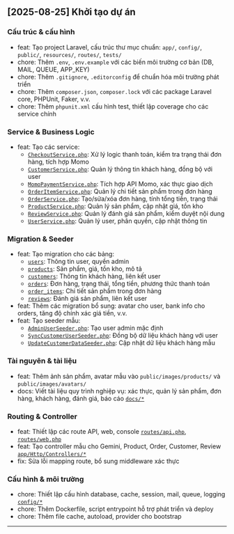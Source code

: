 ## [2025-08-25] Khởi tạo dự án

### Cấu trúc & cấu hình
- feat: Tạo project Laravel, cấu trúc thư mục chuẩn: `app/`, `config/`, `public/`, `resources/`, `routes/`, `tests/`
- chore: Thêm `.env`, `.env.example` với các biến môi trường cơ bản (DB, MAIL, QUEUE, APP_KEY)
- chore: Thêm `.gitignore`, `.editorconfig` để chuẩn hóa môi trường phát triển
- chore: Thêm `composer.json`, `composer.lock` với các package Laravel core, PHPUnit, Faker, v.v.
- chore: Thêm `phpunit.xml` cấu hình test, thiết lập coverage cho các service chính

### Service & Business Logic
- feat: Tạo các service:
    - [`CheckoutService.php`](app/Services/CheckoutService.php): Xử lý logic thanh toán, kiểm tra trạng thái đơn hàng, tích hợp Momo
    - [`CustomerService.php`](app/Services/CustomerService.php): Quản lý thông tin khách hàng, đồng bộ với user
    - [`MomoPaymentService.php`](app/Services/MomoPaymentService.php): Tích hợp API Momo, xác thực giao dịch
    - [`OrderItemService.php`](app/Services/OrderItemService.php): Quản lý chi tiết sản phẩm trong đơn hàng
    - [`OrderService.php`](app/Services/OrderService.php): Tạo/sửa/xóa đơn hàng, tính tổng tiền, trạng thái
    - [`ProductService.php`](app/Services/ProductService.php): Quản lý sản phẩm, cập nhật giá, tồn kho
    - [`ReviewService.php`](app/Services/ReviewService.php): Quản lý đánh giá sản phẩm, kiểm duyệt nội dung
    - [`UserService.php`](app/Services/UserService.php): Quản lý user, phân quyền, cập nhật thông tin

### Migration & Seeder
- feat: Tạo migration cho các bảng:
    - [`users`](database/migrations/0001_01_01_000000_create_users_table.php): Thông tin user, quyền admin
    - [`products`](database/migrations/2025_05_28_202046_create_products_table.php): Sản phẩm, giá, tồn kho, mô tả
    - [`customers`](database/migrations/2025_05_28_210446_create_customers_table.php): Thông tin khách hàng, liên kết user
    - [`orders`](database/migrations/2025_06_18_222245_create_reviews_table.php): Đơn hàng, trạng thái, tổng tiền, phương thức thanh toán
    - [`order_items`](database/migrations/2025_06_07_002528_add_user_id_to_customers_table.php): Chi tiết sản phẩm trong đơn hàng
    - [`reviews`](database/migrations/2025_06_18_222245_create_reviews_table.php): Đánh giá sản phẩm, liên kết user
- feat: Thêm các migration bổ sung: avatar cho user, bank info cho orders, tăng độ chính xác giá tiền, v.v.
- feat: Tạo seeder mẫu:
    - [`AdminUserSeeder.php`](database/seeders/AdminUserSeeder.php): Tạo user admin mặc định
    - [`SyncCustomerUserSeeder.php`](database/seeders/SyncCustomerUserSeeder.php): Đồng bộ dữ liệu khách hàng với user
    - [`UpdateCustomerDataSeeder.php`](database/seeders/UpdateCustomerDataSeeder.php): Cập nhật dữ liệu khách hàng mẫu

### Tài nguyên & tài liệu
- feat: Thêm ảnh sản phẩm, avatar mẫu vào `public/images/products/` và `public/images/avatars/`
- docs: Viết tài liệu quy trình nghiệp vụ: xác thực, quản lý sản phẩm, đơn hàng, khách hàng, đánh giá, báo cáo [`docs/*`](docs/)

### Routing & Controller
- feat: Thiết lập các route API, web, console [`routes/api.php`](routes/api.php), [`routes/web.php`](routes/web.php)
- feat: Tạo controller mẫu cho Gemini, Product, Order, Customer, Review [`app/Http/Controllers/*`](app/Http/Controllers/)
- fix: Sửa lỗi mapping route, bổ sung middleware xác thực

### Cấu hình & môi trường
- chore: Thiết lập cấu hình database, cache, session, mail, queue, logging [`config/*`](config/)
- chore: Thêm Dockerfile, script entrypoint hỗ trợ phát triển và deploy
- chore: Thêm file cache, autoload, provider cho bootstrap

---
